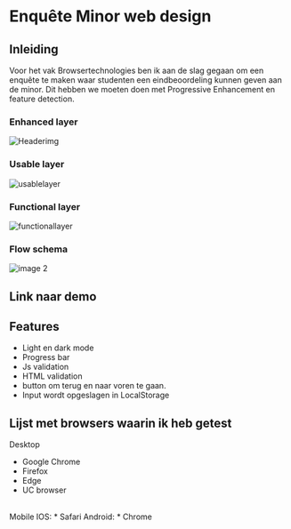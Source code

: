 # Enquête Minor web design 

## Inleiding
Voor het vak Browsertechnologies ben ik aan de slag gegaan om een enquête te maken waar studenten een eindbeoordeling kunnen geven aan de minor. Dit hebben we moeten doen met Progressive Enhancement en feature detection.
### Enhanced layer
![Headerimg](https://user-images.githubusercontent.com/76910947/230207526-948bc258-4d88-4d42-8072-9d8701835038.png)
### Usable layer
![usablelayer](https://user-images.githubusercontent.com/76910947/230208130-39f0667a-cd99-4ae5-b90e-5ddd85787c56.png)
### Functional layer
![functionallayer](https://user-images.githubusercontent.com/76910947/230208322-a676bb26-73a1-4fa4-9494-4bd970b7a2cf.png)
### Flow schema
![image 2](https://user-images.githubusercontent.com/76910947/230213220-5027545b-c85c-4b79-bef0-5a0e8d9d2c39.png)



## Link naar demo

## Features
* Light en dark mode
* Progress bar
* Js validation
* HTML validation
* button om terug en naar voren te gaan.
* Input wordt opgeslagen in LocalStorage


## Lijst met browsers waarin ik heb getest
Desktop
* Google Chrome
* Firefox
* Edge
* UC browser 
<br>
Mobile
IOS:
* Safari
Android:
* Chrome




